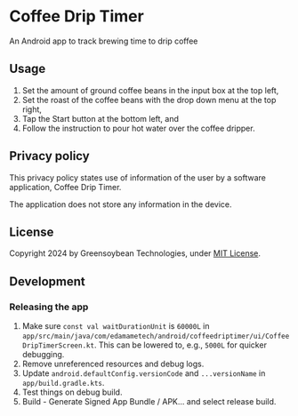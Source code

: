 # Coffee Drip Timer
An Android app to track brewing time to drip coffee

## Usage
1. Set the amount of ground coffee beans in the input box at the top left,
2. Set the roast of the coffee beans with the drop down menu at the top right,
3. Tap the Start button at the bottom left, and
4. Follow the instruction to pour hot water over the coffee dripper.

## Privacy policy
This privacy policy states use of information of the user by a software application, Coffee Drip Timer.

The application does not store any information in the device.

## License
Copyright 2024 by Greensoybean Technologies, under [MIT License](LICENSE).

## Development
### Releasing the app
1. Make sure `const val waitDurationUnit` is `60000L` in `app/src/main/java/com/edamametech/android/coffeedriptimer/ui/CoffeeDripTimerScreen.kt`. This can be lowered to, e.g., `5000L` for quicker debugging.
2. Remove unreferenced resources and debug logs.
3. Update `android.defaultConfig.versionCode` and `...versionName` in `app/build.gradle.kts`.
4. Test things on debug build.
5. Build - Generate Signed App Bundle / APK... and select release build.


